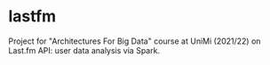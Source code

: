 # lastfm
Project for "Architectures For Big Data" course at UniMi (2021/22) on Last.fm API: user data analysis via Spark.
